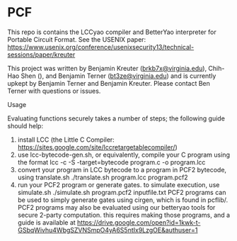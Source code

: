 PCF
======

This repo is contains the LCCyao compiler and BetterYao interpreter for Portable Circuit Format. 
See the USENIX paper: https://www.usenix.org/conference/usenixsecurity13/technical-sessions/paper/kreuter

This project was written by Benjamin Kreuter (brkb7x@virginia.edu), Chih-Hao Shen (), and Benjamin Terner (bt3ze@virginia.edu) and is currently upkept by Benjamin Terner and Benjamin Kreuter. Please contact Ben Terner with questions or issues.


Usage

Evaluating functions securely takes a number of steps; the following guide should help:

1. install LCC (the Little C Compiler: https://sites.google.com/site/lccretargetablecompiler/)
2. use lcc-bytecode-gen.sh, or equivalently, compile your C program using the format
   lcc -c -S -target=bytecode program.c -o program.lcc
3. convert your program in LCC bytecode to a program in PCF2 bytecode, using translate.sh
   ./translate.sh program.lcc program.pcf2
4. run your PCF2 program or generate gates. to simulate execution, use simulate.sh
   ./simulate.sh program.pcf2 inputfile.txt
PCF2 programs can be used to simply generate gates using cirgen, which is found in pcflib/.  
PCF2 programs may also be evaluated using our betteryao tools for secure 2-party computation. this requires making those programs, and a guide is available at https://drive.google.com/open?id=1kwk-t-GSbqWivhu4WbgSZVNSmpO4yA6S5ntIx9LzgOE&authuser=1 
